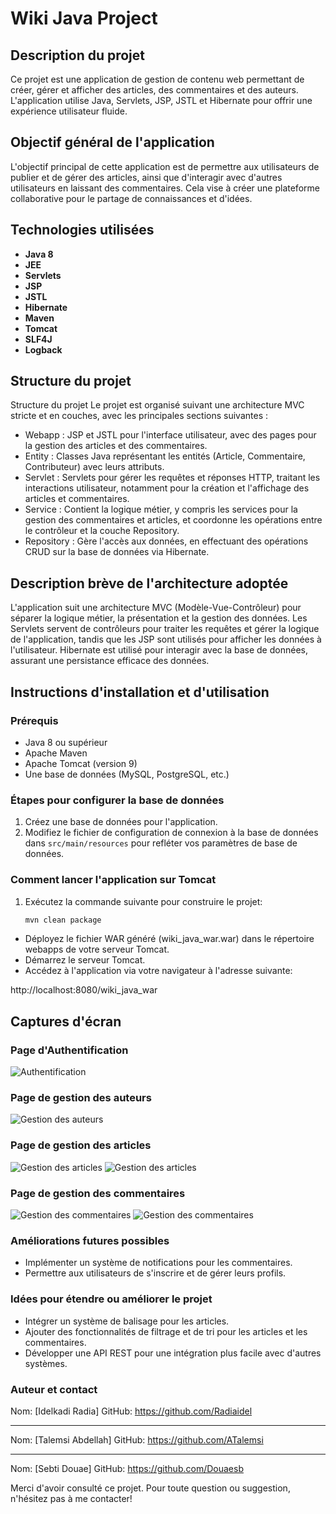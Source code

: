 # Wiki Java Project

## Description du projet
Ce projet est une application de gestion de contenu web permettant de créer, gérer et afficher des articles, des commentaires et des auteurs. L'application utilise Java, Servlets, JSP, JSTL et Hibernate pour offrir une expérience utilisateur fluide.

## Objectif général de l'application
L'objectif principal de cette application est de permettre aux utilisateurs de publier et de gérer des articles, ainsi que d'interagir avec d'autres utilisateurs en laissant des commentaires. Cela vise à créer une plateforme collaborative pour le partage de connaissances et d'idées.

## Technologies utilisées
- **Java 8**
- **JEE**
- **Servlets**
- **JSP**
- **JSTL**
- **Hibernate**
- **Maven**
- **Tomcat**
- **SLF4J**
- **Logback**

## Structure du projet
Structure du projet
Le projet est organisé suivant une architecture MVC stricte et en couches, avec les principales sections suivantes :

- Webapp : JSP et JSTL pour l'interface utilisateur, avec des pages pour la gestion des articles et des commentaires.
- Entity : Classes Java représentant les entités (Article, Commentaire, Contributeur) avec leurs attributs.
- Servlet : Servlets pour gérer les requêtes et réponses HTTP, traitant les interactions utilisateur, notamment pour la création et l'affichage des articles et commentaires.
- Service : Contient la logique métier, y compris les services pour la gestion des commentaires et articles, et coordonne les opérations entre le contrôleur et la couche Repository.
- Repository : Gère l'accès aux données, en effectuant des opérations CRUD sur la base de données via Hibernate.


## Description brève de l'architecture adoptée
L'application suit une architecture MVC (Modèle-Vue-Contrôleur) pour séparer la logique métier, la présentation et la gestion des données. Les Servlets servent de contrôleurs pour traiter les requêtes et gérer la logique de l'application, tandis que les JSP sont utilisés pour afficher les données à l'utilisateur. Hibernate est utilisé pour interagir avec la base de données, assurant une persistance efficace des données.

## Instructions d'installation et d'utilisation

### Prérequis
- Java 8 ou supérieur
- Apache Maven
- Apache Tomcat (version 9)
- Une base de données (MySQL, PostgreSQL, etc.)

### Étapes pour configurer la base de données
1. Créez une base de données pour l'application.
2. Modifiez le fichier de configuration de connexion à la base de données dans `src/main/resources` pour refléter vos paramètres de base de données.

### Comment lancer l'application sur Tomcat
1. Exécutez la commande suivante pour construire le projet:
   ```bash
   mvn clean package
- Déployez le fichier WAR généré (wiki_java_war.war) dans le répertoire webapps de votre serveur Tomcat.
- Démarrez le serveur Tomcat.
- Accédez à l'application via votre navigateur à l'adresse suivante:

http://localhost:8080/wiki_java_war

## Captures d'écran

### Page d'Authentification
![Authentification](screenshots/authentification.png)

### Page de gestion des auteurs
![Gestion des auteurs](screenshots/Authors.png)

### Page de gestion des articles
![Gestion des articles](screenshots/allArticles.png)
![Gestion des articles](screenshots/myArticles.png)

### Page de gestion des commentaires
![Gestion des commentaires](screenshots/ArticleDetailsAllComments.png)
![Gestion des commentaires](screenshots/articlesDetailsMyComments.png)




### Améliorations futures possibles
- Implémenter un système de notifications pour les commentaires.
- Permettre aux utilisateurs de s'inscrire et de gérer leurs profils.
### Idées pour étendre ou améliorer le projet
- Intégrer un système de balisage pour les articles.
- Ajouter des fonctionnalités de filtrage et de tri pour les articles et les commentaires.
- Développer une API REST pour une intégration plus facile avec d'autres systèmes.
### Auteur et contact

Nom: [Idelkadi Radia]
GitHub: https://github.com/Radiaidel

-----------------------------------

Nom: [Talemsi Abdellah]
GitHub: https://github.com/ATalemsi

-----------------------------------
Nom: [Sebti Douae]
GitHub: https://github.com/Douaesb


Merci d'avoir consulté ce projet. Pour toute question ou suggestion, n'hésitez pas à me contacter!

